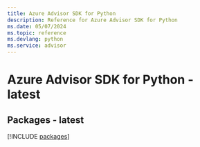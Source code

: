 ```yaml
---
title: Azure Advisor SDK for Python
description: Reference for Azure Advisor SDK for Python
ms.date: 05/07/2024
ms.topic: reference
ms.devlang: python
ms.service: advisor
---
```

# Azure Advisor SDK for Python - latest
## Packages - latest
[!INCLUDE [packages](advisor-index.md)]